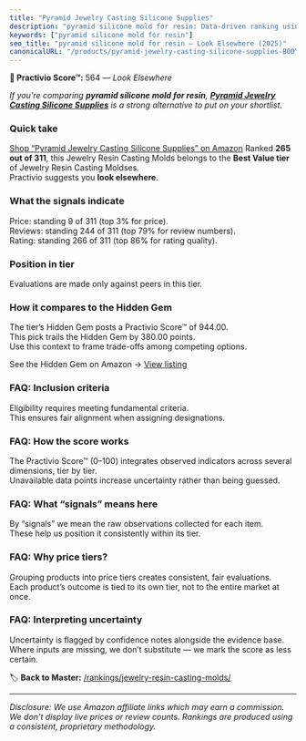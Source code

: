 ```yaml
---
title: "Pyramid Jewelry Casting Silicone Supplies"
description: "pyramid silicone mold for resin: Data-driven ranking using the Practivio Score™. Positioned by quality, value, demand, findability, momentum."
keywords: ["pyramid silicone mold for resin"]
seo_title: "pyramid silicone mold for resin — Look Elsewhere (2025)"
canonicalURL: "/products/pyramid-jewelry-casting-silicone-supplies-B0DY4R8RHT/"
---
```


**🚫 Practivio Score™:** 564 — _Look Elsewhere_


*If you're comparing **pyramid silicone mold for resin**, **[Pyramid Jewelry Casting Silicone Supplies](https://www.amazon.com/dp/B0DY4R8RHT?tag=practivio-20)** is a strong alternative to put on your shortlist.*
### Quick take
[Shop “Pyramid Jewelry Casting Silicone Supplies” on Amazon](https://www.amazon.com/dp/B0DY4R8RHT?tag=practivio-20)
Ranked **265 out of 311**, this Jewelry Resin Casting Molds belongs to the **Best Value tier** of Jewelry Resin Casting Moldses.  
Practivio suggests you **look elsewhere**.

### What the signals indicate
Price: standing 9 of 311 (top 3% for price).  
Reviews: standing 244 of 311 (top 79% for review numbers).  
Rating: standing 266 of 311 (top 86% for rating quality).  

### Position in tier
Evaluations are made only against peers in this tier.

### How it compares to the Hidden Gem
The tier’s Hidden Gem posts a Practivio Score™ of 944.00.  
This pick trails the Hidden Gem by 380.00 points.  
Use this context to frame trade-offs among competing options.  

See the Hidden Gem on Amazon → [View listing](https://www.amazon.com/dp/B0871WGZKP?tag=practivio-20)

### FAQ: Inclusion criteria
Eligibility requires meeting fundamental criteria.  
This ensures fair alignment when assigning designations.

### FAQ: How the score works
The Practivio Score™ (0–100) integrates observed indicators across several dimensions, tier by tier.  
Unavailable data points increase uncertainty rather than being guessed.

### FAQ: What “signals” means here
By “signals” we mean the raw observations collected for each item.  
These help us position it consistently within its tier.

### FAQ: Why price tiers?
Grouping products into price tiers creates consistent, fair evaluations.  
Each product’s outcome is tied to its own tier, not to the entire market at once.

### FAQ: Interpreting uncertainty
Uncertainty is flagged by confidence notes alongside the evidence base.  
Where inputs are missing, we don’t substitute — we mark the score as less certain.


🏷️ **Back to Master:** [/rankings/jewelry-resin-casting-molds/](/rankings/jewelry-resin-casting-molds/)

---
_Disclosure: We use Amazon affiliate links which may earn a commission. We don’t display live prices or review counts. Rankings are produced using a consistent, proprietary methodology._

